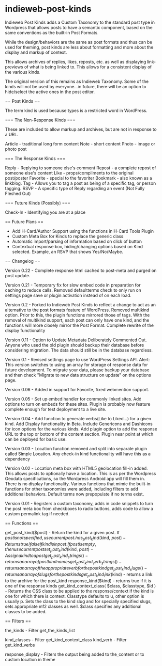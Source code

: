 indieweb-post-kinds
=================

Indieweb Post Kinds adds a Custom Taxonomy to the standard post type in Wordpress that allows 
posts to have a semantic component, based on the same conventions as the built-in Post Formats. 

While the design/behaviors are the same as post formats and thus can be used for theming,
post kinds are less about formatting and more about the display and markup of context.

This allows archives of replies, likes, reposts, etc. as well as displaying link-previews of
what is being linked to. This allows for a consistent display of the various kinds.

The original version of this remains as Indieweb Taxonomy. Some of the kinds will not be used
by everyone...in future, there will be an option to hide/select the active ones in the post editor.

== Post Kinds ==

The term kind is used because types is a restricted word in WordPress. 

=== The Non-Response Kinds ===

These are included to allow markup and archives, but are not in response to a URL.

Article - traditional long form content
Note - short content
Photo - image or photo post

=== The Response Kinds === 

Reply - Replying to someone else's comment
Repost - a complete repost of someone else's content
Like -  props/compliments to the original post/poster
Favorite - special to the favoriter
Bookmark - also known as a linkblog.
Tag - Allows you to tag a post as being of a specific tag, or person tagging.
RSVP - A specific type of Reply regarding an event (Not Fully Fleshed Out)

=== Future Kinds (Possibly) ===

Check-In - Identifying you are at a place


== Future Plans ==

* Add H-Card/Author Support using the functions in H-Card Tools Plugin
* Custom Meta Box for Kinds to replace the generic class
* Automatic import/parsing of information based on click of button
* Contextual response box, hiding/changing options based on Kind selected. Example, an RSVP that shows Yes/No/Maybe.

== Changelog ==

Version 0.22 - Complete response html cached to post-meta and purged on 
post update. 

Version 0.21 - Temporary fix for slow embed code in preparation for caching
to reduce calls. Removed defaultterms check to only run on settings page
save or plugin activation instead of on each load.

Version 0.2 - Forked to Indieweb Post Kinds to reflect a change to act as an alternative to the post formats feature of WordPress. Removed multikind option. Prior to this, the plugin functions mirrored those of tags. With the removal of multikind support, each post can only have one kind, and the
functions will more closely mirror the Post Format. Complete rewrite of the display functionality

Version 0.11 - Option to Update Metadata Deliberately Commented Out. Anyone who used the old plugin should backup their database before considering migration. The data should still be in the database regardless.

Version 0.1 - Revised settings page to use WordPress Settings API. Alert: This version switches to using an array for storage of response data for future development. To migrate your data, please backup your database and then check "Migrate to new data structure on update" on the options page.

Version 0.06 - Added in support for Favorite, fixed webmention support.

Version 0.05 - Set up embed handler for commonly linked sites. Add options to turn on embeds for these sites. Plugin is probably now feature complete enough for test deployment to a live site.

Version 0.04 - Add function to generate verbs(Like to Liked...) for a given kind. Add Display functionality in Beta. Include Genericons and Dashicons for icon options for the various kinds. Add plugin option to add the response URL to the top or bottom of the content section. Plugin near point at which can be deployed for basic use.

Version 0.03 - Location function removed and split into separate plugin called Simple Location. Any check-in kind functionality will have this as a dependency

Version 0.02 - Location meta box with HTML5 geolocation fill-in added. This allows posts to optionally have a location. This is as per the Wordpress Geodata specifications, so the Wordpress Android app will fill them in. There is no display functionality. Various functions that mimic the built-in functions for other taxonomies were added, including filters to add additional behaviors. Default terms now prepopulate if no terms exist.

Version 0.01 - Registers a custom taxonomy, adds in code snippets to turn the post meta box from checkboxes to radio buttons, adds code to allow a custom permalink tag if needed.

== Functions == 

get_post_kind($post) - Return the kind for a given post. If $post is not specified, use current post.
has_post_kind($kind, $post) - Returns true/false if kind is in post. If post is empty, then use current post
set_post_kind($kind, $post) - Assign a kind to a post
get_post_kind_strings() - returns an array of post kind names
get_post_kind_verb_strings() - returns an array of the appropriate verb for the post kind
get_post_kind_slugs() - returns an array of slugs for the post kinds
get_post_kind_link($kind) - returns a link to the archive for the post_kind
response_kind($kind) - returns true if it is one of the response kinds 
get_kind_context_class( $class, $classtype, $id ) - Returns the CSS class to be applied to the response/context if the kind is one for which there is context. Classtype defaults to u, other option is usually p. Sets the class to the kind slug and for specially specified slugs, sets appropriate mf2 classes as well. $class specifies any additional classes to be added.

== Filters ==

the_kinds - Filter get_the_kinds_list

kind_classes - Filter get_kind_context_class
kind_verb - Filter get_kind_verbs

response_display - Filters the output being added to the_content or to custom location in theme
